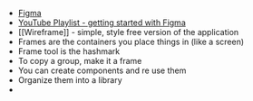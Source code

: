 - [Figma](figma.com)
- [YouTube Playlist - getting started with Figma](https://www.youtube.com/watch?v=dXQ7IHkTiMM&list=PLXDU_eVOJTx7QHLShNqIXL1Cgbxj7HlN4&index=2)
- [[Wireframe]] - simple, style free version of the application
- Frames are the containers you place things in (like a screen)
- Frame tool is the hashmark
- To copy a group, make it a frame
- You can create components and re use them
- Organize them into a library
- 